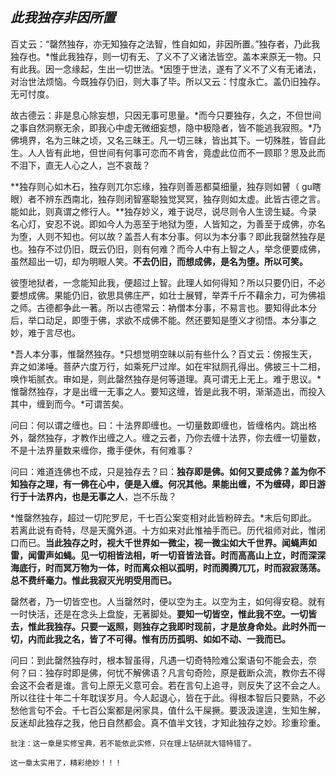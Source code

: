 ##  *此我独存非因所置*

百丈云：“罄然独存，亦无知独存之法智，性自如如，非因所置。”独存者，乃此我独存也。*惟此我独存，则一切有无、了义不了义诸法皆空。盖本来原无一物。只有此我。因一念缘起，生出一切世法。*因堕于世法，遂有了义不了义有无诸法，对治世法烦恼。今既独存仍旧，则大事了毕。所以又云：忖度永亡。盖仍旧独存。无可忖度。

故古德云：非是息心除妄想，只因无事可思量。*而今只要独存，久之，不但世间之事自然洞察无余，即我心中虚无微细妄想，隐中极隐者，皆不能逃我寂照。*乃佛境界，名为三昧之顷，又名三昧王。凡一切三昧，皆出其下。一切殊胜，皆自此生。人人皆有此地，但世间有何事可恋而不肯舍，竟虚此位而不一顾耶？思及此而不泪下，直无人心之人，岂不哀哉？

**独存则心如木石，独存则兀尔忘缘，独存则善恶都莫细量，独存则如瞽（ gu瞎眼）者不辨东西南北，独存则闭智塞聪独觉冥冥，独存则如太虚。此皆古德之言。能如此，则真谓之修行人。**独存妙义，难于说尽，说尽则令人生谤生疑。今录名心灯，安忍不说。即如今人为恶至于地狱为堕，人皆知之，为善至于成佛，亦名为堕，人则不知也。何以故？盖吾人有本分事。何以为本分事？即此我罄然独存是也。独存不过仍旧，既云仍旧，则有何难？而今人中有上智之人，举念便要成佛，虽然超出一切，却为明眼人笑。**不去仍旧，而想成佛，是名为堕。所以可笑。**

彼堕地狱者，一念能知此我，便超过上智。此理人如何得知？所以只要仍旧，不必要想成佛。果能仍旧，欲思具佛庄严，如壮士展臂，举弄千斤不藉余力，可为佛祖之师。古德都争此一著。所以古德常云：衲僧本分事，不易言也。要知得此本分后，举口动足，即堕于佛，求欲不成佛不能。然还要知是堕义才彻悟。本分事之妙，难于言尽也。

*吾人本分事，惟罄然独存。*只想觉明空昧以前有些什么？百丈云：傍报生天，弃之如涕唾。菩萨六度万行，如乘死尸过岸。如在牢狱厕孔得出。佛披三十二相，唤作垢腻衣。审如是，则此罄然独存是何等道理。真可谓无上无上。难于思议。*惟罄然独存，才是出缠一无事之人。要知这缠，皆是此我不明，渐渐造出，而投入其中，缠到而今。*可谓苦矣。

问曰：何以谓之缠也。曰：十法界即缠也。一切量数即缠也，皆缠格内。跳出格外，罄然独存，才教作出缠之人。缠之云者，乃你去缠十法界，你去缠一切量数，不是十法界量数来缠你，撒手便休，有何难事？

问曰：难道连佛也不成，只是独存去？曰：**独存即是佛。如何又要成佛？盖为你不知独存之理，有一佛在心中，便是入缠。何况其他。果能出缠，不为缠碍，即日游行于十法界内，也是无事之人**，岂不乐哉？

*惟罄然独存，超过一切陀罗尼，千七百公案变相对此皆粉碎去。*末后句即此。若离此说有奇特，尽是天魔外道。十方如来对此惟袖手而已。历代祖师对此，惟闭口而已。**当此独存之时，视大千世界如一微尘，视一微尘如大千世界。闻蝇声如雷，闻雷声如蝇。见一切相皆法相，听一切音皆法音。时而高高山上立，时而深深海底行，时而冥万物为一体，时而离众相以孤明，时而腾腾兀兀，时而寂寂荡荡。总不费纤毫力。惟此我寂灭光明受用而已。**

罄然者，乃一切皆空也。人当罄然时，便以空为主。以空为主，如何得安稳。就有一时快活，还是在念头上盘旋，无著脚处。**要知一切皆空，惟此我不空。一切皆去，惟此我独存。只要一返照，则独存之我即时现前，才是放身命处。此时外而一切，内而此我之名，皆了不可得。惟有历历孤明、如如不动、一我而已。**

问曰：到此罄然独存时，根本智虽得，凡遇一切奇特险难公案语句不能会去，奈何？曰：独存时即是佛，何忧不解佛语？凡言句奇险，原是截断众流，教你去不得会这不会者是谁。言句上原无义意可会。若在言句上追寻，则反失了这不会之人。所以往往十年二十年耽误岁月。今人起退心，皆在于此。得根本智后只要熟，不必愁他言句不会。千七百公案都是闲家具，值什么干屎撅。要汲汲遑遑，生知生解，反迷却此独存之我，他日自然都会。真不值半文钱，才知此独存之妙。珍重珍重。

```xu
批注：这一章是实修宝典，若不能依此实修，只在理上钻研就大错特错了。
```

```yang
这一章太实用了，精彩绝妙！！！
```
